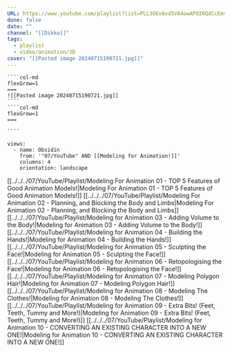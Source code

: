 ```yaml
---
URL: https://www.youtube.com/playlist?list=PLL3OEv6vd5VA4owAPOI0QdCcEmvl1f3BT
done: false
date: ""
channel: "[[Dikko]]"
tags:
  - playlist
  - video/animation/3D
cover: "[[Pasted image 20240715190721.jpg]]"
---
```

`````col
````col-md
flexGrow=1
===
![[Pasted image 20240715190721.jpg]]
````
````col-md
flexGrow=1
===

````
`````
```page-gallery
views:
  - name: Obsidin
    from: '"07/YouTube" AND [[Modeling for Animation!]]'
    columns: 4
    orientation: landscape
```
[[../../../07/YouTube/Playlist/Modeling For Animation 01 - TOP 5 Features of Good Animation Models!|Modeling For Animation 01 - TOP 5 Features of Good Animation Models!]]
[[../../../07/YouTube/Playlist/Modeling For Animation 02 - Planning, and Blocking the Body and Limbs|Modeling For Animation 02 - Planning, and Blocking the Body and Limbs]]
[[../../../07/YouTube/Playlist/Modeling for Animation 03 - Adding Volume to the Body!|Modeling for Animation 03 - Adding Volume to the Body!]]
[[../../../07/YouTube/Playlist/Modeling for Animation 04 - Building the Hands!|Modeling for Animation 04 - Building the Hands!]]
[[../../../07/YouTube/Playlist/Modeling for Animation 05 - Sculpting the Face!|Modeling for Animation 05 - Sculpting the Face!]]
[[../../../07/YouTube/Playlist/Modeling for Animation 06 - Retopologising the Face!|Modeling for Animation 06 - Retopologising the Face!]]
[[../../../07/YouTube/Playlist/Modeling for Animation 07 - Modeling Polygon Hair!|Modeling for Animation 07 - Modeling Polygon Hair!]]
[[../../../07/YouTube/Playlist/Modeling for Animation 08 - Modeling The Clothes!|Modeling for Animation 08 - Modeling The Clothes!]]
[[../../../07/YouTube/Playlist/Modeling for Animation 09 - Extra Bits! (Feet, Teeth, Tummy and More!)|Modeling for Animation 09 - Extra Bits! (Feet, Teeth, Tummy and More!)]]
[[../../../07/YouTube/Playlist/Modeling for Animation 10 - CONVERTING AN EXISTING CHARACTER INTO A NEW ONE!|Modeling for Animation 10 - CONVERTING AN EXISTING CHARACTER INTO A NEW ONE!]]